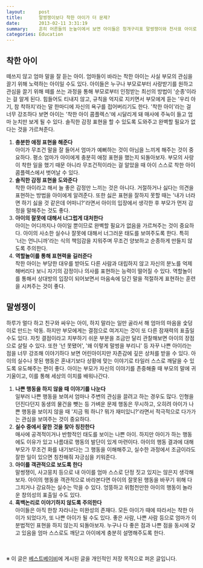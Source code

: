 ```yaml
---
layout:     post
title:      말썽쟁이보다 착한 아이가 더 문제?
date:       2013-02-11 3:31:19
summary:    흔히 어른들의 눈높이에서 보면 아이들은 청개구리표 말썽쟁이와 천사표 아이로 구분된다. 하지만 자라나는 아이를 이분법적으로 판단하는 건 절대 금물. 눈에 거슬리는 결점은 장점으로 바꾸고, 돋보이는 장점 뒤에 다른 문제는 없는지 짚어보는 지혜가 필요하다.
categories: Education
---
```



## 착한 아이

떼쓰지 않고 엄마 말을 잘 듣는 아이. 엄마들이 바라는 착한 아이는 사실 부모의 관심을 끌기 위해 노력하는 아이일 수도 있다. 아이들은 누구나 부모로부터 사랑받기를 원하고 관심을 끌기 위해 떼를 쓰는 과정을 통해 부모로부터 인정받는 최선의 방법이 '순종'이라는 걸 알게 된다. 힘들어도 티내지 않고, 규칙을 억지로 지키면서 부모에게 듣는 '우리 아기, 참 착하지'라는 말 한마디에 자신의 욕구를 접어버리기도 한다. '착한 아이'라는 걸 너무 강조하다 보면 아이는 '착한 아이 콤플렉스'에 시달리게 돼 매사에 주눅이 들고 엄마 눈치만 보게 될 수 있다. 솔직한 감정 표현을 할 수 있도록 도와주고 완벽할 필요가 없다는 것을 가르쳐준다.

1. <strong>충분한 애정 표현을 해준다</strong>       
아이가 무조건 말을 잘 들어서 엄마가 예뻐하는 것이 아님을 느끼게 해주는 것이 중요하다. 평소 엄마가 아이에게 충분히 애정 표현을 했는지 되돌아보자. 부모의 사랑이 착한 일을 했기 때문 아니라 무조건적이라는 걸 알았을 때 아이 스스로 착한 아이 콤플렉스에서 벗어날 수 있다.
2. <strong>솔직한 감정 표현을 도와준다</strong>       
착한 아이라고 해서 늘 좋은 감정만 느끼는 것은 아니다. 거절하거나 싫다는 의견을 표현하는 방법을 아이에게 알려준다. 또한 싫은 표현을 잘하지 못할 때는 '내가 너라면 하기 싫을 것 같은데 어떠니?'라면서 아이의 입장에서 생각한 후 부모가 먼저 감정을 말해주는 것도 좋다.
3. <strong>아이의 잘못에 대해서 너그럽게 대처한다</strong>       
아이는 어디까지나 아이일 뿐이므로 완벽할 필요가 없음을 가르쳐주는 것이 중요하다. 아이의 사소한 실수나 잘못에 대해서 너그러운 태도를 보여주도록 한다. 특히 '너는 언니니까'라는 식의 책임감을 지워주며 무조건 양보하고 순종하게 만들지 않도록 주의한다.
4. <strong>역할놀이를 통해 표현력을 길러준다</strong>       
착한 아이는 부당한 대우를 받아도 다른 사람과 대립하지 않고 자신의 분노를 억제해버리다 보니 자기의 감정이나 의사를 표현하는 능력이 떨어질 수 있다. 역할놀이를 통해서 상대방의 입장이 되어보면서 마음속에 담긴 말을 적절하게 표현하는 훈련을 시켜주는 것이 좋다.


## 말썽쟁이

하루가 멀다 하고 친구와 싸우는 아이, 하지 말라는 일만 골라서 해 엄마의 마음을 숯덩이로 만드는 악동. 하지만 부모에게는 결점으로 여겨지는 것이 또 다른 잠재력의 표출일 수도 있다. 자칫 결점이라고 치부하기 쉬운 부분을 조금만 달리 관찰해보면 아이의 장점으로 살릴 수 있다. 또한 '넌 못됐어', '왜 이렇게 말썽을 부리니' 등 자꾸 나쁜 아이라는 점을 너무 강조해 이야기하다 보면 어린아이지만 자존감에 깊은 상처를 받을 수 있다. 아이의 실수나 못된 행동은 혼내기보다 상황에 맞는 이야기로 타일러 스스로 깨달을 수 있도록 유도해주는 편이 좋다. 아이는 부모가 자신의 이야기를 존중해줄 때 부모의 말에 귀 기울이고, 이를 통해 세상의 이치를 배워나간다.

1. <strong>나쁜 행동을 하지 않을 때 이야기를 나눈다</strong>       
일부러 나쁜 행동을 보여서 엄마나 주변의 관심을 끌려고 하는 경우도 많다. 인형을 던진다던지 동생의 물건을 뺏는 등 가벼운 문제 행동은 무시하고, 오히려 아이가 나쁜 행동을 보이지 않을 때 '지금 뭐 하니? 뭐가 재미있니?'라면서 적극적으로 다가가는 관심을 보여주는 것이 중요하다.
2. <strong>실수 중에서 잘한 것을 찾아 칭찬한다</strong>       
매사에 공격적이거나 반항적인 태도를 보이는 나쁜 아이. 하지만 아이가 하는 행동에도 이유가 있고 나름대로 행동의 발단이 있게 마련이다. 아이의 행동 결과에 대해 부모가 무조건 화를 내기보다는 그 행동을 이해해주고, 실수한 과정에서 조금이라도 잘한 일이 있으면 칭찬해줘 자긍심을 키워준다.
3. <strong>아이를 객관적으로 보도록 한다</strong>       
말썽쟁이, 사고뭉치 등으로 내 아이를 엄마 스스로 단정 짓고 있지는 않은지 생각해보자. 아이의 행동을 객관적으로 바라본다면 아이의 잘못된 행동을 바꾸기 위해 다그치거나 강요하는 실수는 막을 수 있다. 엉뚱하고 위험천만한 아이의 행동이 놀라운 창의성의 표출일 수도 있다.
4. <strong>흑백논리로 이야기하지 않도록 주의한다</strong>        
아이들은 아직 한창 자라나는 미완성의 존재다. 모든 아이가 때에 따라서는 착한 아이가 되었다가, 또 나쁜 아이가 될 수도 있다. 좋은 사람, 나쁜 사람 등으로 엄마가 이분법적인 표현을 하지 않는지 되돌아보자. 누구나 다 좋은 점과 나쁜 점을 동시에 갖고 있음을 엄마 스스로도 깨닫고 아이에게 충분히 설명해주도록 한다.


<br /><br />
※ 이 글은 [베스트베이비](http://www.ibestbaby.co.kr)에 게시된 글을 개인적인 저장 목적으로 퍼온 글입니다.